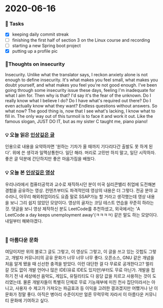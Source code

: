 # 2020-06-16

### 📜 Tasks 
  - [x] keeping daily commit streak 
  - [ ] finishing the first half of section 3 on the Linux course and recording
  - [ ] starting a new Spring boot project
  - [x] putting up a profile pic

### :thought_balloon:Thoughts on insecurity <br/>
Insecurity. Unlike what the translator says, I reckon anxiety alone is not enough to define insecurity. It's what makes you feel small, what makes you doubt yourself, and what makes you feel you're not good enough. I've been going through some insecurity issue these days, feeling I'm inadequate for what I aim for. Then why is that? I'd say it's the fear of the unknown. Do I really know what I believe I do? Do I have what's required out there? Do I even actually know what they want? Endless questions without answers. So what now? The good thing is, now that I see what's lacking, I know what to fill in. The only way out of this turmoil is to face it and work it out. Like the famous slogan, JUST DO IT, but as my sister C taught me, piano piano!
<br/>

### 💡 오늘 읽은 [인상깊은 글](https://jojoldu.tistory.com/398)<br/>
인용으로 내용을 요약하자면 '원하는 기차가 올 때까지 기다리다간 출발도 못 하게 된다'. 위에 쓴 생각과 일맥상통한다. 일단 해라. 머리로 고민만 하지 말고, 일단 시작하자. 좋은 글 덕분에 간단하지만 좋은 마음가짐을 배웠다. 
<br/>

### 💡 오늘 본 [인상깊은 영상](https://youtu.be/Yxx_ZeQAbP8)<br/>
우리나라에서 컴퓨터공학과 교수로 재직하시던 분이 미국 실리콘밸리 취업에 도전해본 경험을 공유하는 영상. 컨텐츠부터도 파격적인데 영상의 내용은 더 그렇다. 전공 분야 교수라니, 아무리 해외취업이라도 요즘 말로 SSAP가능 할 거라고 생각했는데 영상 내용을 보니 그리 쉽지 않았던 모양이다. 영상의 골자는 코딩 테스트 연습을 꾸준히 하라는 것. 댓글을 보니 영상 제작하신 분도 LeetCode를 추천하셨고, 외국에서는 'A LeetCode a day keeps unemployment away'(ㅋㅋㅋㅋ) 같은 말도 하는 모양이다. 내일부터 해봐야겠다.   
<br/>

### :blue_heart: 아름다운 문화<br/>
여담이지만 위의 블로그 글도 그렇고, 이 영상도 그렇고, 이 글을 쓰고 있는 깃헙도 그렇고, 개발자 커뮤니티의 공유 문화가 너무 너무 너무 좋다. 오픈소스, GNU 같은 개념을 처음 알게 됐을 때 신선한 충격을 받았다. 이런 대단한 걸 다 무료로 공개한다고? 멀리 갈 것도 없이 개발 언어나 많은 IDE(유료 IDE도 있지만)부터도 무료 아닌가. 개발을 접하기 전 내 세상에선 음악도, 게임도, 유틸리티도 다 응당 값을 치르고 사용하는 것이 도리였는데. 물론 개발자들이 특별히 단체로 무료 기능재부에 미친 천사 집단이라서는 아니고, 사용자 수 제고가 가져오는 파급효과 등 이익을 고려한 결과겠지만 어쨌거나 난 이 문화가 정말 좋다. 아직은 병아리 수준이지만 얼른 무럭무럭 자라서 이 아름다운 커뮤니티 문화에 기여하고 싶다.  
